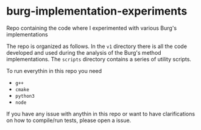 # burg-implementation-experiments
Repo containing the code where I experimented with various Burg's implementations

The repo is organized as follows.
In the `v1` directory there is all the code developed and used during the analysis of the Burg's method implementations.
The `scripts` directory contains a series of utility scripts.

To run everythin in this repo you need
- `g++`
- `cmake`
- `python3`
- `node`

If you have any issue with anythin in this repo or want to have clarifications on how to compile/run tests, please open a issue.